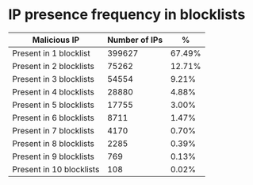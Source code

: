 # IP presence frequency in blocklists
| Malicious IP | Number of IPs | % |
|----|----|----|
| Present in 1 blocklist | 399627 | 67.49% |
| Present in 2 blocklists | 75262 | 12.71% |
| Present in 3 blocklists | 54554 | 9.21% |
| Present in 4 blocklists | 28880 | 4.88% |
| Present in 5 blocklists | 17755 | 3.00% |
| Present in 6 blocklists | 8711 | 1.47% |
| Present in 7 blocklists | 4170 | 0.70% |
| Present in 8 blocklists | 2285 | 0.39% |
| Present in 9 blocklists | 769 | 0.13% |
| Present in 10 blocklists | 108 | 0.02% |
